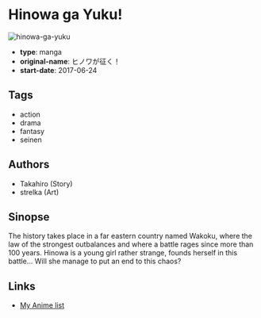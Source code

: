 # Hinowa ga Yuku!

![hinowa-ga-yuku](https://cdn.myanimelist.net/images/manga/3/204816.jpg)

-   **type**: manga
-   **original-name**: ヒノワが征く！
-   **start-date**: 2017-06-24

## Tags

-   action
-   drama
-   fantasy
-   seinen

## Authors

-   Takahiro (Story)
-   strelka (Art)

## Sinopse

The history takes place in a far eastern country named Wakoku, where the law of the strongest outbalances and where a battle rages since more than 100 years. Hinowa is a young girl rather strange, founds herself in this battle... Will she manage to put an end to this chaos?

## Links

-   [My Anime list](https://myanimelist.net/manga/105038/Hinowa_ga_Yuku)
